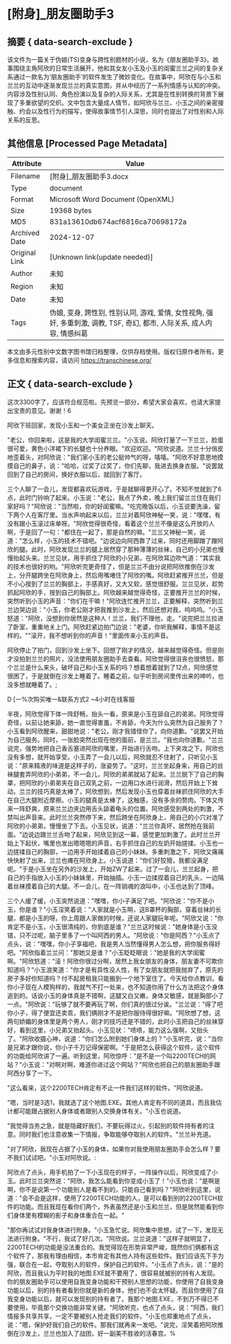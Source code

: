 # [附身]_朋友圈助手3



## 摘要  { data-search-exclude }

<!-- tcd_abstract -->
该文件为一篇关于伪娘(TS)变身与跨性别题材的小说，名为《朋友圈助手3》。故事围绕主角阿欣的日常生活展开，他和其女友小玉及小玉的闺蜜兰兰之间的复杂关系通过一款名为‘朋友圈助手’的软件发生了微妙变化。在故事中，阿欣在与小玉和兰兰的互动中逐渐发现兰兰的真实意图，并从中经历了一系列情感与认知的冲突。内容涉及性别认同、角色扮演以及复杂的人际关系，尤其是在性别转换的背景下展现了多重欲望的交织。文中包含大量成人情节，如阿欣与兰兰、小玉之间的亲密接触、约会以及性行为的描写，使得故事情节引人深思，同时也提出了对性别和人际关系的反思。

<!-- tcd_abstract_end -->

## 其他信息 [Processed Page Metadata]

| Attribute       | Value                                  |
|-----------------|----------------------------------------|
| Filename        | [附身]_朋友圈助手3.docx                             |
| Type            | document                                 |
| Format          | Microsoft Word Document (OpenXML)                               |
| Size            | 19368 bytes                           |
| MD5             | 831a13610db674acf6816ca70698172a                                  |
| Archived Date   | 2024-12-07                             |
| Original Link   | [Unknown link(update needed)]                         |
| Author          | 未知                               |
| Region          | 未知                               |
| Date            | 未知                                 |
| Tags            | 伪娘, 变身, 跨性别, 性别认同, 游戏, 爱情, 女性视角, 强奸, 多重刺激, 调教, TSF, 奇幻, 都市, 人际关系, 成人内容, 情感纠葛                                 |

本文由多元性别中文数字图书馆归档整理，仅供存档使用。版权归原作者所有。更多信息和搜索内容，请访问 <https://transchinese.org/>


## 正文 { data-search-exclude }

<!-- tcd_main_text -->
这次3300字了，应该符合规范啦。先预览一部分，希望大家会喜欢，也请大家提出宝贵的意见。谢谢！6



阿欣下班回家，发现小玉和一个美女正坐在沙发上聊天。



"老公，你回来啦，这是我的大学闺蜜兰兰。"小玉说。阿欣打量了一下兰兰，脸蛋很可爱，黄色小洋裙下的长腿也十分养眼。"欢迎欢迎。"阿欣说道。兰兰十分俏皮地歪着头，对阿欣说："我们家小玉的老公挺帅气的呀，嘻嘻。"阿欣不好意思地摸摸自己的鼻子，说："哈哈，过奖了过奖了，你们先聊，我进去换身衣服。"说罢就回到了自己的房间，换好衣服以后，就回到了客厅。



三个人聊了一会儿，发现都喜欢玩游戏，于是就聊得更开心了。不知不觉就到了6点，此时门铃响了起来。小玉说："老公，我点了外卖，晚上我们留兰兰住在我们家好吗？"阿欣说："当然啦，你的好闺蜜嘛。"吃完晚饭以后，小玉说要洗澡，留下两个人在客厅里。当水声响起来以后，兰兰对着阿欣神秘一笑，说："嘿嘿，有没有跟小玉滚过床单呀。"阿欣觉得很奇怪，看着这个兰兰不像是这么开放的人啊，于是回了一句："都住在一起了，那是自然的嘛。"兰兰又神秘一笑，说道："怎么样，小玉的技术不错吧。"边说边向阿西靠了过来，同时还用脚蹭了蹭阿欣的腿。此时，阿欣发现兰兰的腿上居然穿了那种薄薄的丝袜，自己的小兄弟也慢慢抬起头来。兰兰见状，用手抓住了阿欣的小兄弟，在阿欣耳边吹气道："其实我的技术也很好的哟。"阿欣听完更奇怪了，但是兰兰不由分说把阿欣推倒在沙发上，分开腿跨坐在阿欣身上，然后用嘴堵住了阿欣的嘴。阿欣赶紧推开兰兰，但是不小心按到了兰兰的胸部上，手感真好，又大又软，感觉很舒服。兰兰见状，趁势抓起阿欣的手，按到自己的胸部上。阿欣越来越觉得奇怪，正要推开兰兰的时候，突然听到小玉的声音："你们在干嘛！"阿欣连忙推开兰兰，正要解释，突然听到兰兰边哭边说："小玉，你老公刚才把我推到沙发上，然后还想对我，呜呜呜。"小玉怒道："阿欣，没想到你居然是这种人！兰兰，我们不理他，走。"说完把兰兰拉进了卧室，重重地关上门。阿欣赶紧边拍门边说："老婆，你听我解释，事情不是这样的。""滚开，我不想听到你的声音！"里面传来小玉的声音。



阿欣停止了拍门，回到沙发上坐下。回想了刚才的情况，越来越觉得奇怪。但是刚才没拍到兰兰的照片，没法使用朋友圈助手去查看。阿欣觉得很沮丧也很愤怒，那个兰兰是什么来头，破坏自己和小玉关系的吗？想着想着就到了12点，阿欣感觉很困了，于是就倒在沙发上睡着了。睡着之前，似乎听到房间里传出来的呻吟，也没多想就睡着了。;

D [一%次购买唯一&联系方式2 ~4小时在线客服



半夜，阿欣觉得下体一阵舒畅，抬头一看，原来是小玉在舔自己的弟弟。阿欣觉得奇怪，以前让她来舔，她一直觉得害羞，不肯舔，今天为什么突然为自己服务了？小玉看到阿欣醒来，甜甜地说："老公，刚才我错怪你了，向你道歉。"说罢又开始为自己服务。同时，一张脸突然出现在他的面前，是兰兰。"我也向你道歉。"兰兰说完，强势地把自己香舌塞进阿欣的嘴里，开始进行舌吻。上下夹攻之下，阿欣也没有多想，就开始享受。小玉弄了一会儿以后，阿欣就忍不住射了，只听见小玉说："原来精液的味道是这样子的，涨姿势了。"这时，兰兰坐起身来，用自己的丝袜腿套弄阿欣的小弟弟，不一会儿，阿欣的弟弟就站了起来。兰兰脱下了自己的胸罩，把阿欣的小弟弟夹在自己双乳之前，一边用口水进行润滑，然后开始上下耸动。兰兰的技巧真是太棒了，阿欣想到，然后发现小玉也穿着丝袜抓住阿欣的大手在自己大腿附近摩擦。小玉的腿真是太棒了，这触感，没有多余的赘肉。下体又传来一阵舒爽，原来兰兰边夹边用舌头舔着龟头的位置。阿欣感受到两处的刺激，不禁叫出声音来。此时兰兰突然停下来，然后跨坐在阿欣身上，用自己的小穴对准了阿欣的小弟弟，慢慢坐了下去。小玉见状，说道："兰兰你真坏，居然抢在我前面。"边说边跟兰兰舌吻了起来，阿欣见到这一幕，感觉更加刺激了。此时兰兰开始上下起伏，嘴里也发出嗯嗯嗯的声音，右手抓住自己的左奶开始搓揉。小玉也一边搓揉自己的胸部，一边用手开始揉着自己的小妹妹。多重刺激之下，阿欣又痛痛快快射了出来，兰兰也瘫在阿欣身上。小玉说道："你们好狡猾，我都没满足呢。"于是小玉坐在另外的沙发上，开始ZW了起来。过了一会儿，兰兰起身，把自己的手指放入小玉的小妹妹里，开始抽插。小玉一边揉捏着自己的乳头，一边隔着丝袜摸着自己的大腿。不一会儿，在一阵销魂的浪叫中，小玉也达到了顶峰。



三个人缓了缓，小玉突然说道："嘿嘿，你小子满足了吧。"阿欣说："你不是小玉，你是谁？"小玉淫笑着说："人家就是小玉啊，这B罩杯的胸部，穿着丝袜的长腿，都是小玉的呀。你上周跟人家做的时候，还说人家腿玩年呢。"阿欣又说："你肯定不是小玉，小玉很清纯的，你到底是谁？"兰兰这时候说："她身体是小玉没错，只不过呢，脑子里多了一个叫阿西的男人。"阿欣说："你是阿西？"小玉点了点头，说："嘿嘿，你小子享福吧，我是男人当然懂得男人怎么想，把你服务得好吧。"阿欣指着兰兰问："那她又是谁？"小玉眨眨眼说："她是我的大学闺蜜啊。"阿欣怒道："滚！阿欣你很过分啊，居然上我女朋友的身体，朋友妻不可欺你知道吗？"小玉浪笑道："你才是有异性没人性，有了女朋友就把我抛弃了，原先的房子多好你知道吗？付不起房租我只能搬到一个地下室住了。今天给你点教训，看你小子现在人模狗样的，我就气不打一处来，也不知道你用了什么方法把这个身体追到的。话说小玉的身体真是不错啊，这腿又白又嫩，身体又敏感，就是胸部小了一点。"阿欣说："玩够了就不要再玩了啊，你们真的很过分诶。"兰兰说："得了吧你小子，得了便宜还卖乖，我们俩刚才不是把你服侍得很好嘛。"阿欣想了想，这两句娇媚的身体里是两个男人，刚才的技巧还是不错的，此时小玉把自己的丝袜穿好，看到这里，小兄弟又抬起头。小玉见状："啧啧，能力这么强啊，又抬头了。"阿欣收摄心神，说道："你们怎么附到她们身体上的？"小玉听完，说："当你是兄弟才跟你说，你小子千万记得保密啊。"于是把怎么获得这个软件，这个软件的功能给阿欣讲了一遍。听到这里，阿欣惊呼："是不是一个叫2200TECH的网站？"小玉说："对啊对啊，难道你进过这个网站？"阿欣也把自己的朋友圈助手跟阿西分享了一下。



"这么看来，这个2200TECH肯定有不止一件我们这样的软件。"阿欣说道。



"嗯，当时是3选1，我就选了这个地图.EXE。其他人肯定有不同的道具，而且我估计都可能跟占据别人身体或者跟别人交换身体有关。"小玉也说道。



"我觉得当务之急，就是隐藏好我们，不要玩得过火，引起别的软件持有者的注意。同时我们也注意收集一下情报，争取能够夺取别人的软件。"兰兰补充道。



"对了阿欣，我现在占据了小玉的身体，如果你对我使用朋友圈助手会怎么样？要不我们试试吧。"小玉对阿欣说。:



阿欣点了点头，用手机拍了一下小玉现在的样子，一阵操作以后，阿欣变成了小玉。此时兰兰突然说："阿欣，我怎么能看到你变成小玉了！"小玉也说："是啊是啊，你不是说第一个功能别人是看不到的，只能自己看到吗？"阿欣听到这里，说道："会不会是这样，使用了2200TECH功能的人，是可以看到别的2200TECH软件的功能。而且我现在看你们两个，外表虽然还是小玉和兰兰，但是居然能看到你们身体里有模糊的影子和身体重合在一起。"



"那你再试试对我身体进行附身。"小玉急忙说。阿欣集中思想，试了一下，发现无法进行附身。"不行，我试了好几次。"阿欣说。兰兰说道："这样子就明显了，2200TECH的功能是没法重合的。我觉得现在形势非常严峻，既然你们俩都有这个软件了，那我有理由相信，本市肯定有其他人持有这些软件。我们应该先下手为强，联合在一起，夺取别人的软件，保护自己的软件。"小玉点了点头，说："是的阿欣，而且我认为平时我的地图.EXE就不要用了，很容易就被别的持有人发现。你的朋友圈助手可以使用自我变身功能和干预别人思想的功能，你使用了自我变身功能以后，别的持有者看到你就是新的身体，他们也不会太怀疑。而且你使用了自我变身功能以后，就可以发现别的持有者了。我那个地图.EXE，不到万不得已不要使用，毕竟那个交换功能非常关键。"阿欣听完，也点了点头，说："阿西，我们情报多共享共享，一定不要被别人抢走我们的软件。"小玉也郑重地点了点头，说："嗯，保护好我们自己的软件。那我们就再来一发吧。"说完，淫笑着把阿欣推倒在沙发上，兰兰也加入了战团，好一副美不胜收的活春宫。%
<!-- tcd_main_text_end -->

